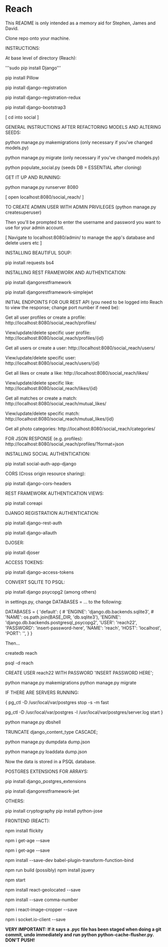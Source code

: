 # Reach

This README is only intended as a memory aid for Stephen, James and David.

Clone repo onto your machine.

INSTRUCTIONS:

At base level of directory (Reach):

'''sudo pip install Django'''

pip install Pillow

pip install django-registration

pip install django-registration-redux

pip install django-bootstrap3

 [ cd into social ]

GENERAL INSTRUCTIONS AFTER REFACTORING MODELS AND ALTERING SEEDS:

python manage.py makemigrations (only necessary if you've changed models.py)

python manage.py migrate (only necessary if you've changed models.py)

python populate_social.py (seeds DB = ESSENTIAL after cloning)

GET IT UP AND RUNNING:

python manage.py runserver 8080

 [ open localhost:8080/social_reach/ ]

 TO CREATE ADMIN USER WITH ADMIN PRIVILEGES (python manage.py createsuperuser)

 Then you'll be prompted to enter the username and password you want to use for your admin account.

 [ Navigate to localhost:8080/admin/  to manage the app's database and delete users etc ]

 INSTALLING BEAUTIFUL SOUP:

 pip install requests bs4

 INSTALLING REST FRAMEWORK AND AUTHENTICATION:

 pip install djangorestframework

 pip install djangorestframework-simplejwt

 INITIAL ENDPOINTS FOR OUR REST API (you need to be logged into Reach to view the response; change port number if need be):

 Get all user profiles or create a profile: http://localhost:8080/social_reach/profiles/

 View/update/delete specific user profile: http://localhost:8080/social_reach/profiles/{id}

 Get all users or create a user: http://localhost:8080/social_reach/users/

 View/update/delete specific user: http://localhost:8080/social_reach/users/{id}

 Get all likes or create a like: http://localhost:8080/social_reach/likes/

 View/update/delete specific like: http://localhost:8080/social_reach/likes/{id}

 Get all matches or create a match: http://localhost:8080/social_reach/mutual_likes/

 View/update/delete specific match: http://localhost:8080/social_reach/mutual_likes/{id}

 Get all photo categories: http://localhost:8080/social_reach/categories/

 FOR JSON RESPONSE (e.g. profiles): http://localhost:8080/social_reach/profiles/?format=json

 INSTALLING SOCIAL AUTHENTICATION:

 pip install social-auth-app-django

 CORS (Cross origin resource sharing):

 pip install django-cors-headers

 REST FRAMEWORK AUTHENTICATION VIEWS:

 pip install coreapi

 DJANGO REGISTRATION AUTHENTICATION:

 pip install django-rest-auth

 pip install django-allauth

 DJOSER:

 pip install djoser

 ACCESS TOKENS:

 pip install django-access-tokens

CONVERT SQLITE TO PSQL:

pip install django psycopg2 (among others)

in settings.py, change DATABASES = ... to the following:

DATABASES = {
    'default': {
        # 'ENGINE': 'django.db.backends.sqlite3',
        # 'NAME': os.path.join(BASE_DIR, 'db.sqlite3'),
        'ENGINE': 'django.db.backends.postgresql_psycopg2',
        'USER': 'reach22',
        'PASSWORD': 'insert-password-here',
        'NAME': 'reach',
        'HOST': 'localhost',
        'PORT': '',
    }
}

Then...

createdb reach

psql -d reach

CREATE USER reach22 WITH PASSWORD 'INSERT PASSWORD HERE';

python manage.py makemigrations
python manage.py migrate


IF THERE ARE SERVERS RUNNING:

{
pg_ctl -D /usr/local/var/postgres stop -s -m fast

pg_ctl -D /usr/local/var/postgres -l /usr/local/var/postgres/server.log start
}

python manage.py dbshell

TRUNCATE django_content_type CASCADE;

python manage.py dumpdata dump.json

python manage.py loaddata dump.json

Now the data is stored in a PSQL database.

POSTGRES EXTENSIONS FOR ARRAYS:

pip install django_postgres_extensions

pip install djangorestframework-jwt

OTHERS:

pip install cryptography
pip install python-jose

 FRONTEND (REACT):

 npm install flickity

 npm i get-age --save

 npm i get-age --save

 npm install --save-dev babel-plugin-transform-function-bind

 npm run build (possibly)
 npm install jquery

 npm start

npm install react-geolocated --save

npm install --save comma-number  

npm i react-image-cropper --save

npm i socket.io-client --save



  <b>VERY IMPORTANT: If it says a .pyc file has been staged when doing a git commit, undo immediately and run python python-cache-flusher.py. DON'T PUSH!<b>
